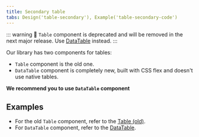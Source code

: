 ```yaml
---
title: Secondary table
tabs: Design('table-secondary'), Example('table-secondary-code')
---
```


::: warning
:rotating_light: `Table` component is deprecated and will be removed in the next major release. Use [DataTable](/table-group/data-table/data-table) instead.
:::

Our library has two components for tables:

- `Table` component is the old one.
- `DataTable` component is completely new, built with CSS flex and doesn't use native tables.

**We recommend you to use `DataTable` component**

## Examples

- For the old `Table` component, refer to the [Table (old)](/table-group/table-old/table-old).
- For `DataTable` component, refer to the [DataTable](/table-group/data-table/data-table).